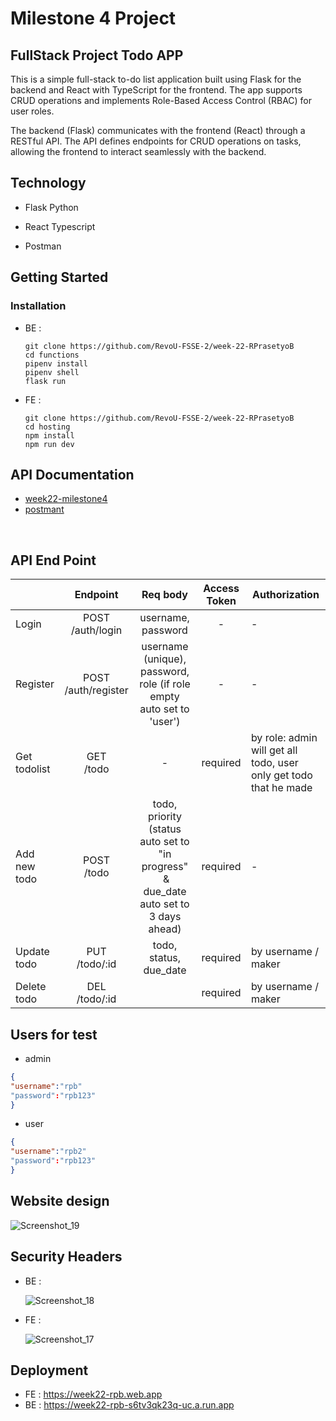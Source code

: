 # Milestone 4 Project

## FullStack Project Todo APP

This is a simple full-stack to-do list application built using Flask for the backend and React with TypeScript for the frontend. The app supports CRUD operations and implements Role-Based Access Control (RBAC) for user roles.

The backend (Flask) communicates with the frontend (React) through a RESTful API. The API defines endpoints for CRUD operations on tasks, allowing the frontend to interact seamlessly with the backend.

## Technology

- Flask Python

- React Typescript

- Postman

## Getting Started

### Installation

- BE :
  
  ```
  git clone https://github.com/RevoU-FSSE-2/week-22-RPrasetyoB
  cd functions
  pipenv install
  pipenv shell
  flask run
  ```

- FE :
  
  ```
  git clone https://github.com/RevoU-FSSE-2/week-22-RPrasetyoB
  cd hosting
  npm install
  npm run dev
  ```

 

## API Documentation

- [week22-milestone4](https://documenter.getpostman.com/view/29092304/2s9YeHZqCM)
- [postmant](https://drive.google.com/file/d/1CnD0QD1OiVSVurDTurRvbVokhHsbxKUe/view?usp=sharing)

 

## API End Point

|              | Endpoint                | Req body                                                                                       | Access Token | Authorization                                                     |
| ------------ |:-----------------------:|:----------------------------------------------------------------------------------------------:|:------------:| ----------------------------------------------------------------- |
| Login        | POST<br/>/auth/login    | username, password                                                                             | -            | -                                                                 |
| Register     | POST<br/>/auth/register | username (unique), password, role (if role empty auto set to 'user')                           | -            | -                                                                 |
| Get todolist | GET<br/>/todo           | -                                                                                              | required     | by role: admin will get all todo, user only get todo that he made |
| Add new todo | POST<br>/todo           | todo, priority<br/>(status auto set to "in progress"<br/> & due_date auto set to 3 days ahead) | required     | -                                                                 |
| Update todo  | PUT<br>/todo/:id        | todo, status, due_date                                                                         | required     | by username / maker                                               |
| Delete todo  | DEL<br>/todo/:id        |                                                                                                | required     | by username / maker                                               |

## Users for test

- admin

```json
{
"username":"rpb"
"password":"rpb123"
}
```

- user

```json
{
"username":"rpb2"
"password":"rpb123"
}
```

## Website design

![Screenshot_19](https://github.com/RevoU-FSSE-2/week-22-RPrasetyoB/assets/129088807/fa509fe9-f42e-4b1e-aa0e-a6b3acfd7f09)

## Security Headers
- BE :
  
  ![Screenshot_18](https://github.com/RevoU-FSSE-2/week-22-RPrasetyoB/assets/129088807/dec5df37-621a-4b5e-a9bf-2acf0b10e56d)

- FE :
  
  ![Screenshot_17](https://github.com/RevoU-FSSE-2/week-22-RPrasetyoB/assets/129088807/baada7bb-af58-4799-8303-bf96393830a1)

## Deployment

- FE  :  https://week22-rpb.web.app
- BE :  https://week22-rpb-s6tv3qk23q-uc.a.run.app
